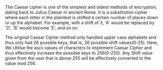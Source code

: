 The Caesar cipher is one of the simplest and oldest methods of encryption, dating back to Julius Caesar in ancient Rome. 
It is a substitution cipher where each letter in the plaintext is shifted a certain number of places down or up the alphabet. 
For example, with a shift of 3, 'A' would be replaced by 'D', 'B' would become 'E', and so on.

The original Caesar Cipher method only handled upper case alphabets and thus only had 26 possible keys, that is, 26 possible shift values(0-25).
Here, We Utilise the ascii values of characters to implement Caesar Cipher and thus effectively increase the possible keys to 256(0-255).
Any Shift value given from the user that is above 255 will be effectively converted to the value mod 256.
